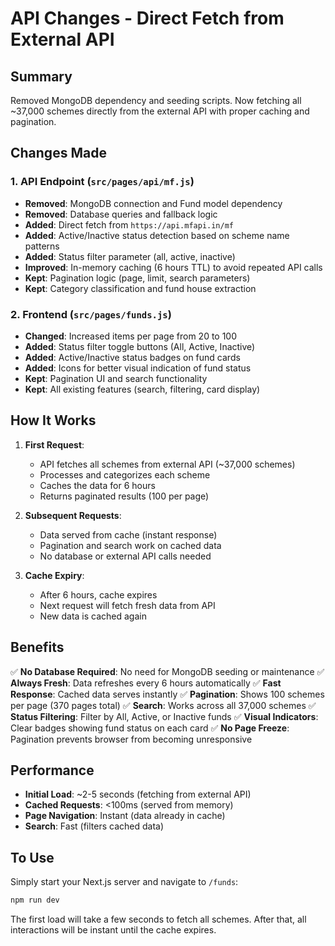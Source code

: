 # API Changes - Direct Fetch from External API

## Summary
Removed MongoDB dependency and seeding scripts. Now fetching all ~37,000 schemes directly from the external API with proper caching and pagination.

## Changes Made

### 1. API Endpoint (`src/pages/api/mf.js`)
- **Removed**: MongoDB connection and Fund model dependency
- **Removed**: Database queries and fallback logic
- **Added**: Direct fetch from `https://api.mfapi.in/mf`
- **Added**: Active/Inactive status detection based on scheme name patterns
- **Added**: Status filter parameter (all, active, inactive)
- **Improved**: In-memory caching (6 hours TTL) to avoid repeated API calls
- **Kept**: Pagination logic (page, limit, search parameters)
- **Kept**: Category classification and fund house extraction

### 2. Frontend (`src/pages/funds.js`)
- **Changed**: Increased items per page from 20 to 100
- **Added**: Status filter toggle buttons (All, Active, Inactive)
- **Added**: Active/Inactive status badges on fund cards
- **Added**: Icons for better visual indication of fund status
- **Kept**: Pagination UI and search functionality
- **Kept**: All existing features (search, filtering, card display)

## How It Works

1. **First Request**: 
   - API fetches all schemes from external API (~37,000 schemes)
   - Processes and categorizes each scheme
   - Caches the data for 6 hours
   - Returns paginated results (100 per page)

2. **Subsequent Requests**:
   - Data served from cache (instant response)
   - Pagination and search work on cached data
   - No database or external API calls needed

3. **Cache Expiry**:
   - After 6 hours, cache expires
   - Next request will fetch fresh data from API
   - New data is cached again

## Benefits

✅ **No Database Required**: No need for MongoDB seeding or maintenance
✅ **Always Fresh**: Data refreshes every 6 hours automatically
✅ **Fast Response**: Cached data serves instantly
✅ **Pagination**: Shows 100 schemes per page (370 pages total)
✅ **Search**: Works across all 37,000 schemes
✅ **Status Filtering**: Filter by All, Active, or Inactive funds
✅ **Visual Indicators**: Clear badges showing fund status on each card
✅ **No Page Freeze**: Pagination prevents browser from becoming unresponsive

## Performance

- **Initial Load**: ~2-5 seconds (fetching from external API)
- **Cached Requests**: <100ms (served from memory)
- **Page Navigation**: Instant (data already in cache)
- **Search**: Fast (filters cached data)

## To Use

Simply start your Next.js server and navigate to `/funds`:

```bash
npm run dev
```

The first load will take a few seconds to fetch all schemes. After that, all interactions will be instant until the cache expires.

